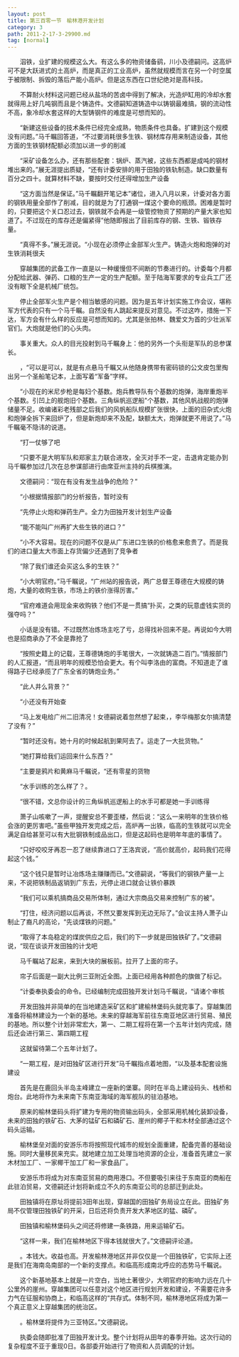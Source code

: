 ```yaml
---
layout: post
title: 第三百零一节　榆林港开发计划
category: 3
path: 2011-2-17-3-29900.md
tag: [normal]
---
```


　　泅铁，业扩建的规模这么大。有这么多的物资储备鹞，川小及德嗣问。这高炉可不是大跃进式的土高炉，而是真正的工业高炉，虽然就规模而言在另一个时空属于被限制、拆毁的落后产能小高炉。但是这东西在口世纪绝对是高科技。

　　不算耐火材料这问题已经从盐场的苦卤中得到了解决，光造炉缸用的冷却水套就得用上好几吨钢而且是个铸造件。文德嗣知道铸造中以铸钢最难搞，钢的流动性不高，象冷却水套这样的大型铸钢件的难度是可想而知的。

　　“新建这些设备的技术条件已经完全成熟，物质条件也具备。扩建到这个规模没有问题。”马千瞩回答道，“不过要消耗很多生铁、钢材库存用来制造设备，其他方面的生铁钢材配额必须加以进一步的削减

　　“采矿设备怎么办，还有那些配套：锅炉、蒸汽被，这些东西都是成吨的钢材堆出来的。”展无涯提出质疑，“还有计委安排的用于田独的铁轨制造。缺口数量有百分之四十。就算材料不缺，要按时交付还得增加生产设备

　　“这方面当然是保证。”马千瞩翻开笔记本”诸位，进入八月以来，计委对各方面的钢铁用量全部作了削减，目的就是为了打通钢一煤这个要命的瓶颈。困难是暂时的，只要把这个关口忍过去，钢铁就不会再是一级管控物资了预期的产量大家也知道了。不过现在的库存还是偏紧得”他随即报出了目前库存的钢、生铁、锻铁存量。

　　“真得不多。”展无涯说。“小现在必须停止金部军火生产。铸造火炮和炮弹的对生铁消耗很夫

　　穿越集团的武备工作一直是以一种缓慢但不间断的节奏进行的。计委每个月都分配给武器、弹药、口粮的生产一定的生产配额。至于陆海军要求的专业兵工厂还没有眼下全是机械厂统包。

　　停止全部军火生产是个相当敏感的问题。因为是五年计划实施工作会议，堪称军方代表的只有一个马千瞩。自然没有人跳起来提反对意见。不过这咋，措施一下达，军方会有什么样的反应是可想而知的。尤其是张拍林、魏爱文为首的少壮派军官们。大炮就是他们的心头肉。

　　事关重大。众人的目光投射到马千瞩身上：他的另外一个头衔是军队的总参谋长。

　　，“可以是可以，就是有点悬马千瞩又从他随身携带有密码锁的公文皮包里掏出另一个圣船笔记本，上面写着“军备”字样。

　　“小现在的米尼步枪是每妇个基数。炮兵教导队有个基数的炮弹，海岸重炮半个基数。引凹上的舰炮旧个基数。三角纵帆巡逻船"个基数，其他风帆战舰的炮弹储量不足。收编诸彩老残部之后我们的风帆船队规模扩张很快，上面的旧杂式火炮和炮弹全拆下来回炉了，但是新炮却来不及配，缺额太大，炮弹就更不用说了。”马千瞩毫不隐讳的说道。

　　“打一仗够了吧

　　“只要不是大明军队和郑家主力联合进攻，全灭对手不一定，击退肯定能办到马千瞩参加过几次在总参谋部进行由席亚州主持的兵棋推演。

　　文德嗣问：“现在有没有发生战争的危险？”

　　“小根据情报部门的分析报告，暂时没有

　　“先停止火炮和弹药生产。全力为田独开发计划生产设备

　　“能不能叫广州再扩大些生铁的进口？”

　　“小不大容易。现在的问题不仅是从广东进口生铁的价格愈来愈贵了。而是我们的进口量太大市面上存货偏少还遇到了竞争者

　　“除了我们谁还会买这么多的生铁？”

　　“小大明官府。”马千瞩说，“广州站的报告说，两广总督王尊德在大规模的铸炮，大量的收购生铁，市场上的铁价涨得厉害。”

　　“官府难道会用现金来收购铁？他们不是一贯搞“扑买，之类的玩意虚钱实货的强夺吗？”

　　小话是没有错。不过既然冶炼场主吃了亏，总得找补回来不是。再说如今大明也是招商承办了不全是靠抢了

　　“按照史籍上的记载，王尊德铸炮的手笔很大，一次就铸造二百门。”情报部门的人汇报道，“而且明年的规模恐怕会更大。有个叫李洛由的富商。不知道走了谁得路子已经承揽了广东全省的铸炮业务。”

　　“此人井么背景？”

　　“小还没有开始查

　　“马上发电给广州二旧清况！女德嗣说着忽然想了起束，，李华梅那女尔搞清楚了没有？”

　　“暂时还没有。她十月的时候起航到果阿去了。运走了一大批货物。”

　　“她打算给我们运回来什么东西？”

　　“主要是鸦片和黄麻马千瞩说，“还有零星的货物

　　“水手训练的怎么样了？。

　　“很不错，文总你设计的三角纵帆巡逻船上的水手可都是她一手训练得

　　萧子山咳嗽了一声，提醒安总不要歪楼，然后说：“这么一来明年的生铁价格会涨的更厉害吧。”虽些甲独开发完成之后，高炉再一出铁，临高的生铁就可以完全满足自给甚至可以有大批钢铁制成品出口，但是这起码也是明年年底的事情了。

　　“只好咬咬牙再忍一忍了继续靠进口了王洛宾说，“高价就高价，起码我们花得起这个钱。”

　　“这个钱只是暂时让冶炼场主赚赚而已。”文德嗣说，“等我们的钢铁产量一上来，不说把铁制品返销到广东去，光停止进口就会让铁价暴跌

　　“我们可以乘机搞商品交易所体制，通过大宗商品交易来控制广东的被”。

　　“打住，经济问题以后再谈，不然又要发挥到无边无际了。”会议主持人萧子山制止了裔凡的高论，“先谈煤铁的问题。”

　　“取得了本岛稳定的煤炭供应之后，我们的下一步就是田独铁矿了。”文德嗣说，“现在谈谈开发田独的计戈吧

　　马千瞩站了起来，来到大块的展板前。拉开了上面的帘子。

　　帘子后面是一副大比例三亚附近全图。上面已经用各种颜色的旗做了标记。

　　“计委奉执委会的命令。已经编制完成田独开发计划马千瞩说，“请诸个审核

　　开发田独并非简单的在当地建造采矿区和扩建榆林堡码头就完事了。穿越集团准备将榆林建设为一个新的基地。未来的穿越海军前往东南亚地区进行贸易、殖民的基地。所以整个计划非常宏大，第一、二期工程将在第一个五年计划内完成，随后还会进行第三、第四期工程

　　这就留待第二个五年计划了。

　　“一期工程，是对田独矿区进行开发”马千瞩指点着地图，“以及基本配套设施建设

　　首先是在鹿回头半岛主峰建立一座新的堡寨。同时在半岛上建设码头、栈桥和炮台。此地将作为未来南下东南亚海域的海军舰队的驻泊基地。

　　原来的榆林堡码头将扩建为专用的物资输出码头，全部采用机械化装卸设备，未来的田独的铁矿石、大茅的锰矿石和磷矿石、崖州的椰子干和木材全部通过这个码头运输。

　　榆林堡垒对面的安游乐市将按照现代城市的规划全面重建，配备完善的基础设施。同时大量移民来充实。就地建立加工处理当地资源的企业，准备首先建立一家木材加工厂、一家椰干加工厂和一家食品厂。

　　安游乐市将成为对东南亚贸易的商用港口。不但要吸引来往于东南亚的商船在此驻泊贸易，文德嗣还计划将新成立不久的东南亚公司的总部迁到此处。

　　田独镇将在原址将提前3田年出现，穿越国的田独矿务局设立在此。田独矿务局不仅管理田独铁矿的开采，日后还将负责开发大茅地区的猛、磷矿。

　　田独镇和榆林堡码头之间还将修建一条铁路，用来运输矿石。

　　“这样一来，我们在榆林地区下得本钱就很大了。”文德嗣评论道。

　　。本钱大。收益也高。开发榆林港地区并非仅仅是一个田独铁矿，它实际上还是我们在海南岛南部的一个新的支撑点。和临高形成南北呼应的态势马千瞩说。

　　这个新基地基本上就是一片空白，当地土著很少，大明官府的影响力远在几十公里外的崖州。穿越集团可以任意对这个地区进行规划开发和建设，不需要花许多力气在征服和协商上，和临高这样的“共存式。体制不同，榆林港地区将成为第一个真正意义上穿越集团的统治区。

　　。榆林堡将提件为三亚特区。”文德嗣说。

　　执委会随即批准了田独开发计戈。整个计划将从田年的春季开始。这次行动的复杂程度不亚于重现0日。各部委开始进行了物资和人员调配的计划。
